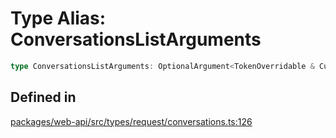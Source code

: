# Type Alias: ConversationsListArguments

```ts
type ConversationsListArguments: OptionalArgument<TokenOverridable & CursorPaginationEnabled & OptionalTeamAssignable & object>;
```

## Defined in

[packages/web-api/src/types/request/conversations.ts:126](https://github.com/slackapi/node-slack-sdk/blob/main/packages/web-api/src/types/request/conversations.ts#L126)
